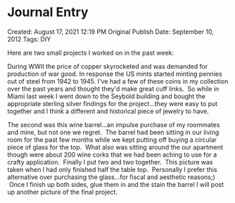 # Journal Entry

Created: August 17, 2021 12:19 PM
Original Publish Date: September 10, 2012
Tags: DIY

Here are two small projects I worked on in the past week:

During WWII the price of copper skyrocketed and was demanded for production of war good. In response the US mints started minting pennies out of steel from 1942 to 1945. I've had a few of these coins in my collection over the past years and thought they'd make great cuff links.  So while in Miami last week I went down to the Seybold building and bought the appropriate sterling silver findings for the project...they were easy to put together and I think a different and historical piece of jewelry to have.

The second was this wine barrel...an impulse purchase of my roommates and mine, but not one we regret.  The barrel had been sitting in our living room for the past few months while we kept putting off buying a circular piece of glass for the top.  What also was sitting around the our apartment though were about 200 wine corks that we had been aching to use for a crafty application.  Finally I put two and two together.  This picture was taken when I had only finished half the table top.  Personally I prefer this alternative over purchasing the glass...for fiscal and aesthetic reasons;)  Once I finish up both sides, glue them in and the stain the barrel I will post up another picture of the final project.